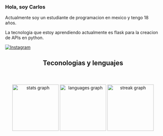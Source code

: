 <section >
  <div>
    <h3>Hola, soy Carlos</h3>
    <p>
      Actualmente soy un estudiante de programacion en mexico y tengo 18 años.
    </p>
    <p>La tecnologia que estoy aprendiendo actualmente es flask para la creacion de APIs en python.</p>
    <div>
      <a href="https://www.instagram.com/carlos.mg.dev"><img
          src="https://img.shields.io/badge/Instagram-E4405F?style=for-the-badge&logo=instagram&logoColor=white"
          alt="Instagram"></a>
      <a href="https://x.com/CarlosmgDev"><img
          src="https://img.shields.io/badge/Twitter-1DA1F2?style=for-the-badge&logo=twitter&logoColor=white" alt=""
          srcset=""></a>
    </div>

  </div>
</section>

<div align="center">
  <h2>Teconologias y lenguajes</h2>
  <img src="https://img.shields.io/badge/HTML5-E34F26?style=for-the-badge&logo=html5&logoColor=white" alt="">
  <img src="https://img.shields.io/badge/CSS3-1572B6?style=for-the-badge&logo=css3&logoColor=white" alt="">
  <img src="https://img.shields.io/badge/JavaScript-F7DF1E?style=for-the-badge&logo=javascript&logoColor=black" alt="">
  <img src="https://img.shields.io/badge/Java-ED8B00?style=for-the-badge&logo=openjdk&logoColor=white" alt="">
  <img src="https://img.shields.io/badge/PHP-777BB4?style=for-the-badge&logo=php&logoColor=white" alt="">
  <img src="https://img.shields.io/badge/Kotlin-0095D5?&style=for-the-badge&logo=kotlin&logoColor=white" alt="">
  <img src="https://img.shields.io/badge/Markdown-000000?style=for-the-badge&logo=markdown&logoColor=white" alt="">
  <img src="https://img.shields.io/badge/Flask-000000?style=for-the-badge&logo=flask&logoColor=white" alt="">
  <img src="https://img.shields.io/badge/MySQL-00000F?style=for-the-badge&logo=mysql&logoColor=white" alt="">
  <img src="https://img.shields.io/badge/Python-3776AB?style=for-the-badge&logo=python&logoColor=white" alt="">
  <img src="https://img.shields.io/badge/Figma-F24E1E?style=for-the-badge&logo=figma&logoColor=white" alt="">
  <img
    src="https://img.shields.io/badge/Visual_Studio_Code-0078D4?style=for-the-badge&logo=visual%20studio%20code&logoColor=white"
    alt="">
  <img src="https://img.shields.io/badge/GIT-E44C30?style=for-the-badge&logo=git&logoColor=white" alt="">

</div>

###

<div align="center">
  <img
    src="https://github-readme-stats.vercel.app/api?username=Carlo-MG&hide_title=false&hide_rank=false&show_icons=true&include_all_commits=true&count_private=true&disable_animations=false&theme=dracula&locale=en&hide_border=false&order=1"
    height="150" alt="stats graph" />
  <img
    src="https://github-readme-stats.vercel.app/api/top-langs?username=Carlo-MG&locale=en&hide_title=false&layout=compact&card_width=320&langs_count=5&theme=dracula&hide_border=false&order=2"
    height="150" alt="languages graph" />
  <img
    src="https://streak-stats.demolab.com?user=Carlo-MG&locale=en&mode=daily&theme=dracula&hide_border=false&border_radius=5&order=3"
    height="150" alt="streak graph" />
</div>
